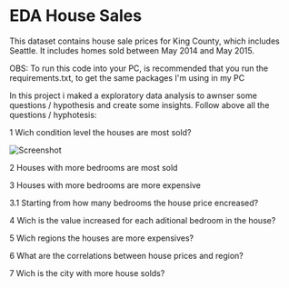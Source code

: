 # EDA House Sales
This dataset contains house sale prices for King County, which includes Seattle. It includes homes sold between May 2014 and May 2015.

OBS: To run this code into your PC, is recommended that you run the requirements.txt, to get the same packages I'm using in my PC


In this project i maked a exploratory data analysis to awnser some questions / hypothesis and create some insights. Follow above all the questions / hyphotesis:

1 Wich condition level the houses are most sold?

![Screenshot]('H/H1.png')

2 Houses with more bedrooms are most sold

3 Houses with more bedrooms are more expensive

3.1 Starting from how many bedrooms the house price encreased?

4 Wich is the value increased for each aditional bedroom in the house?

5 Wich regions the houses are more expensives?

6 What are the correlations between house prices and region? 

7 Wich is the city with more house solds?
